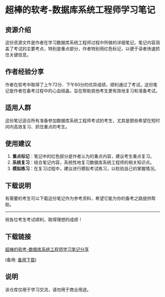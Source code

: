 # 超棒的软考-数据库系统工程师学习笔记

## 资源介绍

这份资源文件是作者在学习数据库系统工程师过程中所做的详细笔记。笔记内容涵盖了考试的主要考点，特别是重点部分，作者特别用红色标记，以便于读者快速抓住关键信息。

## 作者经验分享

作者在软考中取得了上午72分、下午60分的优异成绩，顺利通过了考试。这份笔记是作者在备考过程中的心血结晶，旨在帮助其他考生更有效地复习和准备考试。

## 适用人群

这份笔记适合所有准备参加数据库系统工程师考试的考生，尤其是那些希望在短时间内高效复习、抓住重点的考生。

## 使用建议

1. **重点标记**：笔记中的红色部分是作者认为的重点内容，建议考生重点复习。
2. **系统复习**：结合笔记内容，系统性地复习数据库系统工程师的相关知识点。
3. **模拟练习**：在复习过程中，建议进行模拟考试练习，以检验自己的掌握情况。

## 下载说明

有需要的考生可以下载这份笔记作为参考资料，希望它能为你的备考之路提供帮助。

---

祝各位考生考试顺利，取得理想的成绩！

## 下载链接
[超棒的软考-数据库系统工程师学习笔记分享](https://pan.quark.cn/s/762384f79915) 

(备用: [备用下载](https://pan.baidu.com/s/1Rssxa90zB1Pb752R_KxHBQ?pwd=1234))

## 说明

该仓库仅用于学习交流，请勿用于商业用途。
